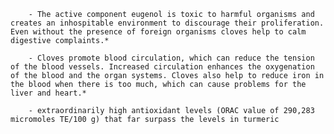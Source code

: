 		- The active component eugenol is toxic to harmful organisms and creates an inhospitable environment to discourage their proliferation. Even without the presence of foreign organisms cloves help to calm digestive complaints.*

		- Cloves promote blood circulation, which can reduce the tension of the blood vessels. Increased circulation enhances the oxygenation of the blood and the organ systems. Cloves also help to reduce iron in the blood when there is too much, which can cause problems for the liver and heart.*

		- extraordinarily high antioxidant levels (ORAC value of 290,283 micromoles TE/100 g) that far surpass the levels in turmeric